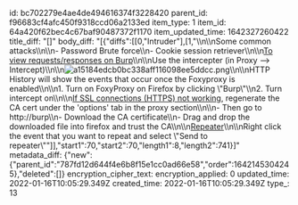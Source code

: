 id: bc702279e4ae4de494616374f3228420
parent_id: f96683cf4afc450f9318ccd06a2133ed
item_type: 1
item_id: 64a420f62bec4c67baf90487372f1170
item_updated_time: 1642327260422
title_diff: "[]"
body_diff: "[{\"diffs\":[[0,\"Intruder\"],[1,\"\\\n\\\nSome common attacks\\\n\\\n- Password Brute force\\\n- Cookie session retriever\\\n\\\n<ins>To view requests/responses on Burp</ins>\\\n\\\nUse the intercepter (in Proxy --> Intercept)\\\n\\\n![a15184edcb0bc338aff116098ee5ddcc.png](:/5f6680185afd4a31953c03dbd2eb6e9d)\\\n\\\nHTTP History will show the events that occur once the Foxyproxy is enabled\\\n\\\n1.  Turn on FoxyProxy on Firefox by clicking \\\"Burp\\\"\\\n2.  Turn intercept on\\\n\\\n<ins>If SSL connections (HTTPS) not working</ins>, regenerate the CA cert under the 'options' tab in the proxy section\\\n\\\n- Then go to http://burp\\\n- Download the CA certificate\\\n- Drag and drop the downloaded file into firefox and trust the CA\\\n\\\n<ins>Repeater</ins>\\\n\\\nRight click the event that you want to repeat and select \\\"Send to repeater\\\"\"]],\"start1\":70,\"start2\":70,\"length1\":8,\"length2\":741}]"
metadata_diff: {"new":{"parent_id":"787fd12d644f4e6b8f15e1cc0ad66e58","order":1642145304245},"deleted":[]}
encryption_cipher_text: 
encryption_applied: 0
updated_time: 2022-01-16T10:05:29.349Z
created_time: 2022-01-16T10:05:29.349Z
type_: 13